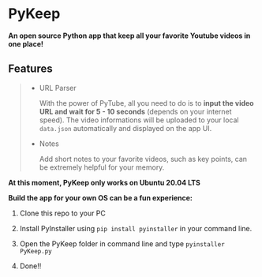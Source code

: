# PyKeep
**An open source Python app that keep all your favorite Youtube videos in one place!**

## Features

> - URL Parser
>
>   With the power of PyTube, all you need to do is to **input the video URL and wait for 5 - 10 seconds** (depends on your internet speed). The video informations will be uploaded to your local `data.json` automatically and displayed on the app UI.
>
> - Notes
>
>   Add short notes to your favorite videos, such as key points, can be extremely helpful for your memory.

**At this moment, PyKeep only works on Ubuntu 20.04 LTS**

**Build the app for your own OS can be a fun experience:**

1. Clone this repo to your PC

2. Install PyInstaller using `pip install pyinstaller` in your command line.
3. Open the PyKeep folder in command line and type `pyinstaller PyKeep.py`
4. Done!!
